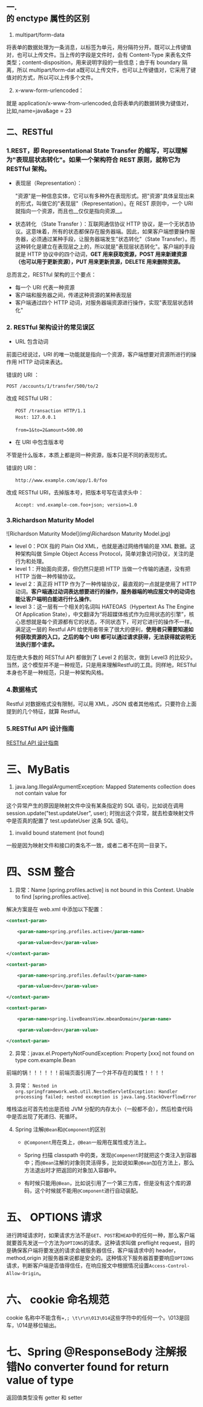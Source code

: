 ## 一.<form> 的 enctype 属性的区别

1. multipart/form-data

将表单的数据处理为一条消息，以标签为单元，用分隔符分开。既可以上传键值对，也可以上传文件。当上传的字段是文件时，会有 Content-Type 来表名文件类型；content-disposition，用来说明字段的一些信息；由于有 boundary 隔离，所以 multipart/form-dat a既可以上传文件，也可以上传键值对，它采用了键值对的方式，所以可以上传多个文件。

2. x-www-form-urlencoded： 

就是 application/x-www-from-urlencoded,会将表单内的数据转换为键值对，比如,name=java&age = 23

## 二、RESTful

### 1.REST，即 Representational State Transfer 的缩写，可以理解为"表现层状态转化"。如果一个架构符合 REST 原则，就称它为 RESTful 架构。

- 表现层（Representation）：

  "资源"是一种信息实体，它可以有多种外在表现形式。把"资源"具体呈现出来的形式，叫做它的"表现层"（Representation）。在 REST 原则中，一个 URI 就指向一个资源，而且也__仅仅是指向资源__。

- 状态转化 （State Transfer ）：互联网通信协议 HTTP 协议，是一个无状态协议。这意味着，所有的状态都保存在服务器端。因此，如果客户端想要操作服务器，必须通过某种手段，让服务器端发生"状态转化"（State Transfer）。而这种转化是建立在表现层之上的，所以就是"表现层状态转化"。客户端的手段就是 HTTP 协议中的四个动词，**GET 用来获取资源，POST 用来新建资源（也可以用于更新资源），PUT 用来更新资源，DELETE 用来删除资源。** 

总而言之，RESTful 架构的三个要点：

- 每一个 URI 代表一种资源
- 客户端和服务器之间，传递这种资源的某种表现层
- 客户端通过四个 HTTP 动词，对服务器端资源进行操作，实现"表现层状态转化"

### 2. RESTful 架构设计的常见误区

- URL 包含动词

前面已经说过，URI 的唯一功能就是指向一个资源，客户端想要对资源所进行的操作用 HTTP 动词来表达。

错误的 URI ：

```HTTP
POST /accounts/1/transfer/500/to/2
```

改成 RESTful URI：

```http
　　POST /transaction HTTP/1.1
　　Host: 127.0.0.1
　　
　　from=1&to=2&amount=500.00
```

- 在 URI 中包含版本号

不管是什么版本，本质上都是同一种资源，版本只是不同的表现形式。

错误的 URI：

```http
　　http://www.example.com/app/1.0/foo
```

改成 RESTful URI，去掉版本号，把版本号写在请求头中：

```http
　　Accept: vnd.example-com.foo+json; version=1.0
```

### 3.**Richardson Maturity Model** 

![Richardson Maturity Model](img\Richardson Maturity Model.jpg)

- level 0：POX 指的 Plain Old XML，也就是通过网络传输的是 XML 数据。这种架构叫做 Simple Object Access Protocol，简单对象访问协议，关注的是行为和处理。
- level 1：开始面向资源，但仍然只是把 HTTP 当做一个传输的通道，没有把 HTTP 当做一种传输协议。 
- level 2：真正将 HTTP 作为了一种传输协议，最直观的一点就是使用了 HTTP 动词。__客户端通过动词表达想要进行的操作，服务器端的响应报文中的动词也能让客户端明白能进行什么操作__。
- level 3：这一层有一个相关的名词叫 HATEOAS（Hypertext As The Engine Of Application State），中文翻译为“将超媒体格式作为应用状态的引擎”，核心思想就是每个资源都有它的状态，不同状态下，可对它进行的操作不一样。满足这一层的 Restful API 给使用者带来了很大的便利，__使用者只需要知道如何获取资源的入口，之后的每个 URI 都可以通过请求获得，无法获得就说明无法执行那个请求。__

现在绝大多数的 RESTful API 都做到了 Level 2 的层次，做到 Level3 的比较少。当然，这个模型并不是一种规范，只是用来理解Restful的工具。同样地，RESTful 本身也不是一种规范，只是一种架构风格。

### 4.数据格式

Restful 对数据格式没有限制，可以用 XML，JSON 或者其他格式，只要符合上面提到的几个特征，就算 Restful。

### 5.RESTful API 设计指南

[RESTful API 设计指南](http://www.ruanyifeng.com/blog/2014/05/restful_api.html)

# 三、MyBatis



1. java.lang.IllegalArgumentException: Mapped Statements collection does not contain value for

这个异常产生的原因是映射文件中没有某条指定的 SQL 语句，比如说在调用 session.update("test.updateUser", user); 时抛出这个异常，就去检查映射文件中是否真的配置了 test.updateUser 这条 SQL 语句。

1. invalid bound statement (not found)

一般是因为映射文件和接口的类名不一致，或者二者不在同一目录下。

# 四、SSM 整合

1. 异常：Name [spring.profiles.active] is not bound in this Context. Unable to find [spring.profiles.active].

解决方案是在 web.xml 中添加以下配置：

```xml
<context-param>  

    <param-name>spring.profiles.active</param-name>  

    <param-value>dev</param-value>  

</context-param>  

<context-param>  

    <param-name>spring.profiles.default</param-name>  

    <param-value>dev</param-value>  

</context-param>

<context-param>  

    <param-name>spring.liveBeansView.mbeanDomain</param-name>  

    <param-value>dev</param-value>  

</context-param>  

```

2. 异常：javax.el.PropertyNotFoundException: Property [xxx] not found on type com.example.Bean

前端的锅！！！！！！前端页面引用了一个并不存在的属性！！！！

3. 异常： `Nested in org.springframework.web.util.NestedServletException: Handler processing failed; nested exception is java.lang.StackOverflowError`

堆栈溢出可首先检出是否给 JVM 分配的内存太小（一般都不会），然后检查代码中是否出现了死递归、死循环。

4. Spring 注解`@Bean`和`@Component`的区别
   - `@Component`用在类上，`@Bean`一般用在属性或方法上。

   - Spring 扫描 classpath 中的类，发现`@Compenent`时就把这个类注入到容器中；而`@Bean`注解的对象则灵活得多，比如说如果`@Bean`加在方法上，那么方法退出时才把返回的对象加入容器中。

   - 有时候只能用`@Bean`，比如说引用了一个第三方库，但是没有这个库的源码，这个时候就不能用`@Component`进行自动装配。

# 五、 OPTIONS 请求

进行跨域请求时，如果请求方法不是`GET`、`POST`和`HEAD`中的任何一种，那么客户端就要首先发送一个方法为`OPTIONS`的请求。这种请求叫做 preflight request，目的是确保客户端将要发送的请求会被服务器信任，客户端请求中的 header，method,origin 对服务器来说都是安全的。这种情况下服务器首要要响应`OPTIONS`	请求，判断客户端是否值得信任，在响应报文中根据情况设置`Access-Control-Allow-Origin`。

# 六、 cookie 命名规范

cookie 名称中不能含有`=,; \t\r\n\013\014`这些字符中的任何一个。\013是回车，\014是移位输出。

# 七、Spring @ResponseBody 注解报错No converter found for return value of type

返回值类型没有 getter 和 setter

